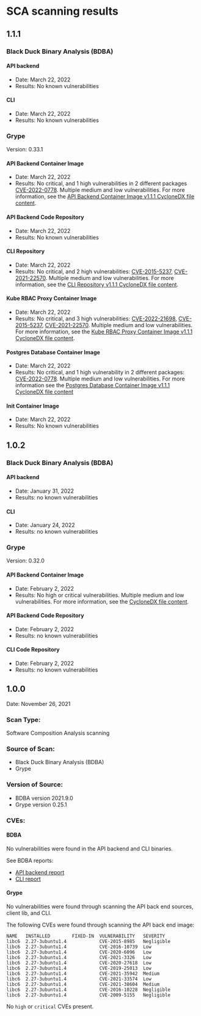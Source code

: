 # SCA scanning results
## <a id='110'></a>1.1.1

### <a id='black-duck-ba'></a>Black Duck Binary Analysis (BDBA)

#### <a id='api-backend'></a>API backend

* Date: March 22, 2022
* Results: No known vulnerabilities

#### <a id='cli-sr'></a>CLI

* Date: March 22, 2022
* Results: No known vulnerabilities

### <a id='grype-sr'></a>Grype

Version: 0.33.1

#### <a id='api-backend-ci'></a>API Backend Container Image

* Date: March 22, 2022
* Results: No critical, and 1 high vulnerabilities in 2 different packages [CVE-2022-0778](https://cve.mitre.org/cgi-bin/cvename.cgi?name=CVE-2022-0778). Multiple medium and low vulnerabilities. For more information, see the [API Backend Container Image v1.1.1 CycloneDX file content](api-backend-container-image-v1.1.1-grype-result.md).

#### <a id='api-backend-cr'></a>API Backend Code Repository

* Date: March 22, 2022
* Results: No known vulnerabilities

#### <a id='cli-cr'></a>CLI Repository

* Date: March 22, 2022
* Results: No critical, and 2 high vulnerabilities: [CVE-2015-5237](http://cve.mitre.org/cgi-bin/cvename.cgi?name=CVE-2015-5237), [CVE-2021-22570](http://cve.mitre.org/cgi-bin/cvename.cgi?name=CVE-2021-22570). Multiple medium and low vulnerabilities. For more information, see the [CLI Repository v1.1.1 CycloneDX file content](cli-repository-v1.1.1-grype-result.md).

#### <a id='kube-rbac-proxy-ci'></a>Kube RBAC Proxy Container Image

* Date: March 22, 2022
* Results: No critical, and 3 high vulnerabilities: [CVE-2022-21698](http://cve.mitre.org/cgi-bin/cvename.cgi?name=CVE-2022-21698), [CVE-2015-5237](http://cve.mitre.org/cgi-bin/cvename.cgi?name=CVE-2015-5237), [CVE-2021-22570](http://cve.mitre.org/cgi-bin/cvename.cgi?name=CVE-2021-22570). Multiple medium and low vulnerabilities. For more information, see the [Kube RBAC Proxy Container Image v1.1.1 CycloneDX file content](kube-rbac-proxy-container-image-v1.1.1-grype-result.md).

#### <a id='postgres-database-ci'></a>Postgres Database Container Image

* Date: March 22, 2022
* Results: No critical, and 1 high vulnerability in 2 different packages: [CVE-2022-0778](https://cve.mitre.org/cgi-bin/cvename.cgi?name=CVE-2022-0778). Multiple medium and low vulnerabilities. For more information see the [Postgres Database Container Image v1.1.1 CycloneDX file content](postgres-database-container-image-v1.1.1-grype-result.md)

#### <a id='init-ci'></a>Init Container Image

* Date: March 22, 2022
* Results: No known vulnerabilities


## <a id='102'></a>1.0.2

### <a id='black-duck-ba'></a>Black Duck Binary Analysis (BDBA)

#### <a id='api-backend'></a>API backend

* Date: January 31, 2022
* Results: no known vulnerabilities

#### <a id='cli-sr'></a>CLI

* Date: January 24, 2022
* Results: no known vulnerabilities

### <a id='grype-sr'></a>Grype

Version: 0.32.0

#### <a id='api-backend-ci'></a>API Backend Container Image

* Date: February 2, 2022
* Results: No high or critical vulnerabilities. Multiple medium and low vulnerabilities. For more information, see the [CycloneDX file content](cyclonedx-file-content.md).

#### <a id='api-backend-cr'></a>API Backend Code Repository

* Date: February 2, 2022
* Results: no known vulnerabilities

#### <a id='cli-cr'></a>CLI Code Repository

* Date: February 2, 2022
* Results: no known vulnerabilities

## <a id='100'></a>1.0.0
Date: November 26, 2021

### <a id='scan-type'></a>Scan Type:

Software Composition Analysis scanning

### <a id='source-scan'></a>Source of Scan:

* Black Duck Binary Analysis (BDBA)
* Grype

### <a id='version-source'></a>Version of Source:

* BDBA version 2021.9.0
* Grype version 0.25.1

### <a id='cves'></a>CVEs:

#### <a id='bdba'></a>BDBA

No vulnerabilities were found in the API backend and CLI binaries.

See BDBA reports:

- [API backend report](store-bdba-scan-2021-11-26.jpg)
- [CLI report](cli-bdba-scan-2021-11-26.jpg)

#### <a id='grype-cr'></a>Grype

No vulnerabilities were found through scanning the API back end sources, client lib, and CLI.

The following CVEs were found through scanning the API back end image:

```
NAME   INSTALLED        FIXED-IN  VULNERABILITY   SEVERITY   
libc6  2.27-3ubuntu1.4            CVE-2015-8985   Negligible  
libc6  2.27-3ubuntu1.4            CVE-2016-10739  Low         
libc6  2.27-3ubuntu1.4            CVE-2020-6096   Low         
libc6  2.27-3ubuntu1.4            CVE-2021-3326   Low         
libc6  2.27-3ubuntu1.4            CVE-2020-27618  Low         
libc6  2.27-3ubuntu1.4            CVE-2019-25013  Low         
libc6  2.27-3ubuntu1.4            CVE-2021-35942  Medium      
libc6  2.27-3ubuntu1.4            CVE-2021-33574  Low         
libc6  2.27-3ubuntu1.4            CVE-2021-38604  Medium      
libc6  2.27-3ubuntu1.4            CVE-2016-10228  Negligible  
libc6  2.27-3ubuntu1.4            CVE-2009-5155   Negligible  
```

No `high` or `critical` CVEs present.
